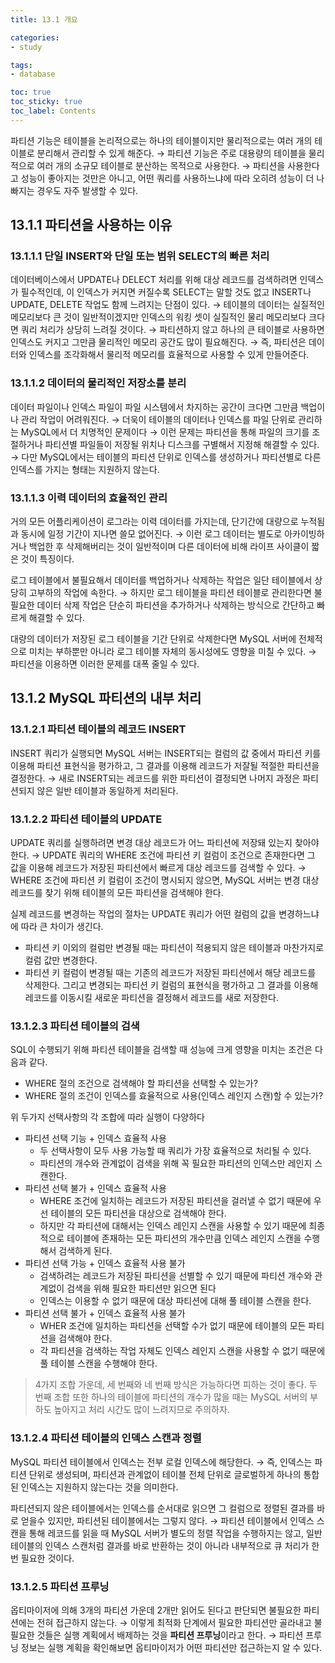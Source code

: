 ```yaml
---
title: 13.1 개요

categories:
- study

tags:
- database

toc: true
toc_sticky: true
toc_label: Contents
---
```


파티션 기능은 테이블을 논리적으로는 하나의 테이블이지만 물리적으로는 여러 개의 테이블로 분리해서 관리할 수 있게 해준다.
→ 파티션 기능은 주로 대용량의 테이블을 물리적으로 여러 개의 소규모 테이블로 분산하는 목적으로 사용한다.
→ 파티션을 사용한다고 성능이 좋아지는 것만은 아니고, 어떤 쿼리를 사용하느냐에 따라 오히려 성능이 더 나빠지는 경우도 자주 발생할 수 있다.

## 13.1.1 파티션을 사용하는 이유
### 13.1.1.1 단일 INSERT와 단일 또는 범위 SELECT의 빠른 처리
데이터베이스에서 UPDATE나 DELECT 처리를 위해 대상 레코드를 검색하려면 인덱스가 필수적인데, 이 인덱스가 커지면 커질수록 SELECT는 말할 것도 없고 INSERT나 UPDATE, DELETE 작업도 함께 느려지는 단점이 있다.
→ 테이블의 데이터는 실질적인 메모리보다 큰 것이 일반적이겠지만 인덱스의 워킹 셋이 실질적인 물리 메모리보다 크다면 쿼리 처리가 상당히 느려질 것이다.
→ 파티션하지 않고 하나의 큰 테이블로 사용하면 인덱스도 커지고 그만큼 물리적인 메모리 공간도 많이 필요해진다.
→ 즉, 파티션은 데이터와 인덱스를 조각화해서 물리적 메모리를 효율적으로 사용할 수 있게 만들어준다.

### 13.1.1.2 데이터의 물리적인 저장소를 분리
데이터 파일이나 인덱스 파일이 파일 시스템에서 차지하는 공간이 크다면 그만큼 백업이나 관리 작업이 어려워진다.
→ 더욱이 테이블의 데이터나 인덱스를 파일 단위로 관리하는 MySQL에서 더 치명적인 문제이다
→ 이런 문제는 파티션을 통해 파일의 크기를 조절하거나 파티션별 파일들이 저장될 위치나 디스크를 구별해서 지정해 해결할 수 있다.
→ 다만 MySQL에서는 테이블의 파티션 단위로 인덱스를 생성하거나 파티션별로 다른 인덱스를 가지는 형태는 지원하지 않는다.

### 13.1.1.3 이력 데이터의 효율적인 관리
거의 모든 어플리케이션이 로그라는 이력 데이터를 가지는데, 단기간에 대량으로 누적됨과 동시에 일정 기간이 지나면 쓸모 없어진다.
→ 이런 로그 데이터는 별도로 아카이빙하거나 백업한 후 삭제해버리는 것이 일반적이며 다른 데이터에 비해 라이프 사이클이 짧은 것이 특징이다.

로그 테이블에서 불필요해서 데이터를 백업하거나 삭제하는 작업은 일단 테이블에서 상당히 고부하의 작업에 속한다.
→ 하지만 로그 테이블을 파티션 테이블로 관리한다면 불필요한 데이터 삭제 작업은 단순히 파티션을 추가하거나 삭제하는 방식으로 간단하고 빠르게 해결할 수 있다.

대량의 데이터가 저장된 로그 테이블을 기간 단위로 삭제한다면 MySQL 서버에 전체적으로 미치는 부하뿐만 아니라 로그 테이블 자체의 동시성에도 영향을 미칠 수 있다.
→ 파티션을 이용하면 이러한 문제를 대폭 줄일 수 있다.

## 13.1.2 MySQL 파티션의 내부 처리
### 13.1.2.1 파티션 테이블의 레코드 INSERT
INSERT 쿼리가 실행되면 MySQL 서버는 INSERT되는 컬럼의 값 중에서 파티션 키를 이용해 파티션 표현식을 평가하고, 그 결과를 이용해 레코드가 저잘될 적절한 파티션을 결정한다.
→ 새로 INSERT되는 레코드를 위한 파티션이 결정되면 나머지 과정은 파티션되지 않은 일반 테이블과 동일하게 처리된다.

### 13.1.2.2 파티션 테이블의 UPDATE
UPDATE 쿼리를 실행하려면 변경 대상 레코드가 어느 파티션에 저장돼 있는지 찾아야 한다.
→ UPDATE 쿼리의 WHERE 조건에 파티션 키 컬럼이 조건으로 존재한다면 그 값을 이용해 레코드가 저장된 파티션에서 빠르게 대상 레코드를 검색할 수 있다.
→ WHERE 조건에 파티션 키 컬럼이 조건이 명시되지 않으면, MySQL 서버는 변경 대상 레코드를 찾기 위해 테이블의 모든 파티션을 검색해야 한다.

실제 레코드를 변경하는 작업의 절차는 UPDATE 쿼리가 어떤 컬럼의 값을 변경하느냐에 따라 큰 차이가 생긴다.
- 파티션 키 이외의 컬럼만 변경될 때는 파티션이 적용되지 않은 테이블과 마찬가지로 컬럼 값만 변경한다.
- 파티션 키 컬럼이 변경될 때는 기존의 레코드가 저장된 파티션에서 해당 레코드를 삭제한다. 그리고 변경되는 파티션 키 컬럼의 표현식을 평가하고 그 결과를 이용해 레코드를 이동시킬 새로운 파티션을 결정해서 레코드를 새로 저장한다.

### 13.1.2.3 파티션 테이블의 검색
SQL이 수행되기 위해 파티션 테이블을 검색할 때 성능에 크게 영향을 미치는 조건은 다음과 같다.
- WHERE 절의 조건으로 검색해야 할 파티션을 선택할 수 있는가?
- WHERE 절의 조건이 인덱스를 효율적으로 사용(인덱스 레인지 스캔)할 수 있는가?

위 두가지 선택사항의 각 조합에 따라 실행이 다양하다
- 파티션 선택 기능 + 인덱스 효율적 사용
	- 두 선택사항이 모두 사용 가능할 때 쿼리가 가장 효율적으로 처리될 수 있다.
	- 파티션의 개수와 관계없이 검색을 위해 꼭 필요한 파티션의 인덱스만 레인지 스캔한다.
- 파티션 선택 불가 + 인덱스 효율적 사용
	- WHERE 조건에 일치하는 레코드가 저장된 파티션을 걸러낼 수 없기 때문에 우선 테이블의 모든 파티션을 대상으로 검색해야 한다.
	- 하지만 각 파티션에 대해서는 인덱스 레인지 스캔을 사용할 수 있기 때문에 최종적으로 테이블에 존재하는 모든 파티션의 개수만큼 인덱스 레인지 스캔을 수행해서 검색하게 된다.
- 파티션 선택 가능 + 인덱스 효율적 사용 불가
	- 검색하려는 레코드가 저장된 파티션을 선별할 수 있기 때문에 파티션 개수와 관계없이 검색을 위해 필요한 파티션만 읽으면 된다
	- 인덱스는 이용할 수 없기 때문에 대상 파티션에 대해 풀 테이블 스캔을 한다.
- 파티션 선택 불가 + 인덱스 효율적 사용 불가
	- WHER 조건에 일치하는 파티션을 선택할 수가 없기 때문에 테이블의 모든 파티션을 검색해야 한다.
	- 각 파티션을 검색하는 작업 자체도 인덱스 레인지 스캔을 사용할 수 없기 때문에 풀 테이블 스캔을 수행해야 한다.

> 4가지 조합 가운데, 세 번째와 네 번째 방식은 가능하다면 피하는 것이 좋다.
> 두 번째 조합 또한 하나의 테이블에 파티션의 개수가 많을 때는 MySQL 서버의 부하도 높아지고 처리 시간도 많이 느려지므로 주의하자.

### 13.1.2.4 파티션 테이블의 인덱스 스캔과 정렬
MySQL 파티션 테이블에서 인덱스는 전부 로컬 인덱스에 해당한다.
→ 즉, 인덱스는 파티션 단위로 생성되며, 파티션과 관계없이 테이블 전체 단위로 글로벌하게 하나의 통합된 인덱스는 지원하지 않는다는 것을 의미한다.

파티션되지 않은 테이블에서는 인덱스를 순서대로 읽으면 그 컬럼으로 정렬된 결과를 바로 얻을수 있지만, 파티션된 테이블에서는 그렇지 않다.
→ 파티션 테이블에서 인덱스 스캔을 통해 레코드를 읽을 때 MySQL 서버가 별도의 정렬 작업을 수행하지는 않고, 일반 테이블의 인덱스 스캔처럼 결과를 바로 반환하는 것이 아니라 내부적으로 큐 처리가 한 번 필요한 것이다.

### 13.1.2.5 파티션 프루닝
옵티마이저에 의해 3개의 파티션 가운데 2개만 읽어도 된다고 판단되면 불필요한 파티션에는 전혀 접근하지 않는다.
→ 이렇게 최적화 단계에서 필요한 파티션만 골라내고 불필요한 것들은 실행 계획에서 배제하는 것을 **파티션 프루닝**이라고 한다.
→ 파티션 프루닝 정보는 실행 계획을 확인해보면 옵티마이저가 어떤 파티션만 접근하는지 알 수 있다.
